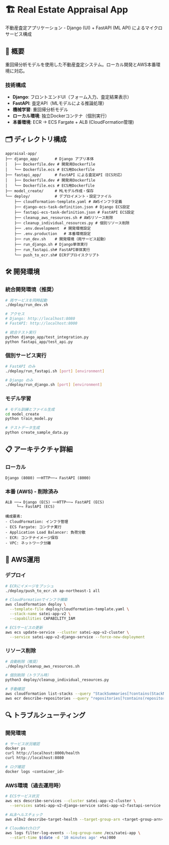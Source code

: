 # 🏗 Real Estate Appraisal App

不動産査定アプリケーション - Django (UI) + FastAPI (ML API) によるマイクロサービス構成

## 🎯 概要

重回帰分析モデルを使用した不動産査定システム。ローカル開発とAWS本番環境に対応。

### 技術構成
- **Django**: フロントエンドUI（フォーム入力、査定結果表示）
- **FastAPI**: 査定API（MLモデルによる推論処理）
- **機械学習**: 重回帰分析モデル
- **ローカル環境**: 独立Dockerコンテナ（個別実行）
- **本番環境**: ECR → ECS Fargate + ALB (CloudFormation管理)

## 🗂️ ディレクトリ構成

```
appraisal-app/
├── django_app/       # Django アプリ本体
│   ├── Dockerfile.dev # 開発用Dockerfile
│   └── Dockerfile.ecs # ECS用Dockerfile
├── fastapi_app/      # FastAPI による査定API（ECS対応）
│   ├── Dockerfile.dev # 開発用Dockerfile
│   └── Dockerfile.ecs # ECS用Dockerfile
├── model_create/     # MLモデル作成・保存
└── deploy/           # デプロイメント・設定ファイル
    ├── cloudformation-template.yaml # AWSインフラ定義
    ├── django-ecs-task-definition.json # Django ECS設定
    ├── fastapi-ecs-task-definition.json # FastAPI ECS設定
    ├── cleanup_aws_resources.sh # AWSリソース削除
    ├── cleanup_individual_resources.py # 個別リソース削除
    ├── .env.development  # 開発環境設定
    ├── .env.production   # 本番環境設定
    ├── run_dev.sh    # 開発環境（両サービス起動）
    ├── run_django.sh # Django単体実行
    ├── run_fastapi.sh# FastAPI単体実行
    └── push_to_ecr.sh# ECRデプロイスクリプト
```

## 🛠 開発環境

### 統合開発環境（推奨）
```bash
# 両サービスを同時起動
./deploy/run_dev.sh

# アクセス
# Django: http://localhost:8080
# FastAPI: http://localhost:8000

# 統合テスト実行
python django_app/test_integration.py
python fastapi_app/test_api.py
```

### 個別サービス実行
```bash
# FastAPI のみ
./deploy/run_fastapi.sh [port] [environment]

# Django のみ
./deploy/run_django.sh [port] [environment]
```

### モデル学習
```bash
# モデル訓練とファイル生成
cd model_create
python train_model.py

# テストデータ生成
python create_sample_data.py
```

## 📋 アーキテクチャ詳細

### ローカル
```
Django (8080) ──HTTP──→ FastAPI (8000)
```

### 本番 (AWS) - 削除済み
```
ALB ──→ Django (ECS) ──HTTP──→ FastAPI (ECS)
     └─→ FastAPI (ECS)

構成要素:
- CloudFormation: インフラ管理
- ECS Fargate: コンテナ実行
- Application Load Balancer: 負荷分散
- ECR: コンテナイメージ保存
- VPC: ネットワーク分離
```

## 🔧 AWS運用

### デプロイ
```bash
# ECRにイメージをプッシュ
./deploy/push_to_ecr.sh ap-northeast-1 all

# CloudFormationでインフラ構築
aws cloudformation deploy \
  --template-file deploy/cloudformation-template.yaml \
  --stack-name satei-app-v2 \
  --capabilities CAPABILITY_IAM

# ECSサービスの更新
aws ecs update-service --cluster satei-app-v2-cluster \
  --service satei-app-v2-django-service --force-new-deployment
```

### リソース削除
```bash
# 自動削除（推奨）
./deploy/cleanup_aws_resources.sh

# 個別削除（トラブル時）
python3 deploy/cleanup_individual_resources.py

# 手動確認
aws cloudformation list-stacks --query "StackSummaries[?contains(StackName, 'satei')]"
aws ecr describe-repositories --query "repositories[?contains(repositoryName, 'satei')]"
```

## 🔍 トラブルシューティング

### 開発環境
```bash
# サービス状況確認
docker ps
curl http://localhost:8000/health
curl http://localhost:8080

# ログ確認
docker logs <container_id>
```

### AWS環境（過去運用時）
```bash
# ECSサービス状況
aws ecs describe-services --cluster satei-app-v2-cluster \
  --services satei-app-v2-django-service satei-app-v2-fastapi-service

# ALBヘルスチェック
aws elbv2 describe-target-health --target-group-arn <target-group-arn>

# CloudWatchログ
aws logs filter-log-events --log-group-name /ecs/satei-app \
  --start-time $(date -d '10 minutes ago' +%s)000
```